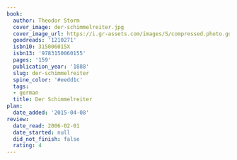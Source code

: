 ```yaml
---
book:
  author: Theodor Storm
  cover_image: der-schimmelreiter.jpg
  cover_image_url: https://i.gr-assets.com/images/S/compressed.photo.goodreads.com/books/1181899507l/1210271.jpg
  goodreads: '1210271'
  isbn10: 315006015X
  isbn13: '9783150060155'
  pages: '159'
  publication_year: '1888'
  slug: der-schimmelreiter
  spine_color: '#eedd1c'
  tags:
  - german
  title: Der Schimmelreiter
plan:
  date_added: '2015-04-08'
review:
  date_read: 2006-02-01
  date_started: null
  did_not_finish: false
  rating: 4
---
```

